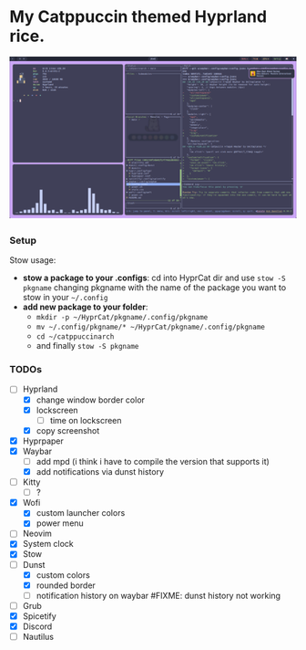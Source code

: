 # My Catppuccin themed Hyprland rice.

![screenshot](./Images/this.png)

### Setup
Stow usage:
  - **stow a package to your .configs**:
  cd into HyprCat dir and use `stow -S pkgname` changing pkgname with the name of the package you want to stow in your `~/.config`
  - **add new package to your folder**:
    - `mkdir -p ~/HyprCat/pkgname/.config/pkgname`
    - `mv ~/.config/pkgname/* ~/HyprCat/pkgname/.config/pkgname`
    - `cd ~/catppuccinarch`
    - and finally `stow -S pkgname`

### TODOs
- [ ] Hyprland
  - [x] change window border color
  - [x] lockscreen
    - [ ] time on lockscreen
  - [x] copy screenshot
- [x] Hyprpaper
- [x] Waybar
  - [ ] add mpd (i think i have to compile the version that supports it)
  - [x] add notifications via dunst history
- [ ] Kitty
  - [ ] ?
- [x] Wofi
  - [x] custom launcher colors
  - [x] power menu
- [ ] Neovim
- [x] System clock
- [x] Stow
- [ ] Dunst
  - [x] custom colors
  - [x] rounded border
  - [ ] notification history on waybar  #FIXME: dunst history not working
- [ ] Grub
- [x] Spicetify
- [x] Discord
- [ ] Nautilus

